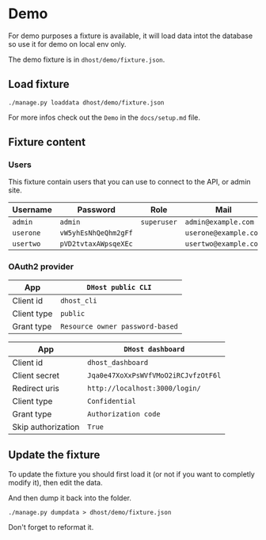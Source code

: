 # Demo

For demo purposes a fixture is available, it will load data intot the database so use it for demo on local env only.

The demo fixture is in `dhost/demo/fixture.json`.

## Load fixture

```
./manage.py loaddata dhost/demo/fixture.json
```

For more infos check out the `Demo` in the `docs/setup.md` file.

## Fixture content

### Users

This fixture contain users that you can use to connect to the API, or admin site.

| Username | Password | Role | Mail | CLI token |
| --- | --- | --- | --- | --- |
| `admin` | `admin` | `superuser` | `admin@example.com` | `admintoken` |
| `userone` | `vW5yhEsNhQeQhm2gFf` | | `userone@example.com` | `uonetoken` |
| `usertwo` | `pVD2tvtaxAWpsqeXEc` | | `usertwo@example.com` | `utwotoken` |

### OAuth2 provider

| App | `DHost public CLI` |
| --- | --- |
| Client id | `dhost_cli` |
| Client type | `public` |
| Grant type | `Resource owner password-based` |

| App | `DHost dashboard` |
| --- | --- |
| Client id | `dhost_dashboard` |
| Client secret | `Jqa0e47XoXxPsWVfVMoO2iRCJvfzOtF6l` |
| Redirect uris | `http://localhost:3000/login/` |
| Client type | `Confidential` |
| Grant type | `Authorization code` |
| Skip authorization | `True` |

## Update the fixture

To update the fixture you should first load it (or not if you want to completly modify it), then edit the data.

And then dump it back into the folder.
```
./manage.py dumpdata > dhost/demo/fixture.json
```

Don't forget to reformat it.
